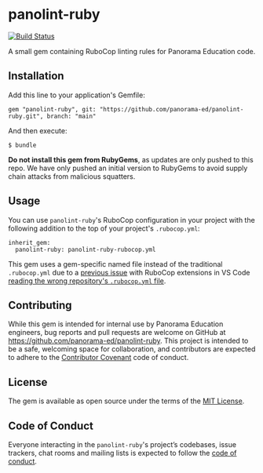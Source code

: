 # panolint-ruby

[![Build Status](https://github.com/panorama-ed/panolint-ruby/workflows/Main/badge.svg)](https://github.com/panorama-ed/panolint-ruby/actions)

A small gem containing RuboCop linting rules for Panorama Education code.

## Installation

Add this line to your application's Gemfile:

```
gem "panolint-ruby", git: "https://github.com/panorama-ed/panolint-ruby.git", branch: "main"
```

And then execute:

    $ bundle

**Do not install this gem from RubyGems**, as updates are only pushed to this repo. We have only pushed an initial version to RubyGems to avoid supply chain attacks from malicious squatters.

## Usage

You can use `panolint-ruby`'s RuboCop configuration in your project with the following addition to the top of your project's `.rubocop.yml`:

```
inherit_gem:
  panolint-ruby: panolint-ruby-rubocop.yml
```

This gem uses a gem-specific named file instead of the traditional `.rubocop.yml` due to a [previous issue](https://github.com/rubocop/rubocop/issues/4154#issuecomment-316004878) with RuboCop extensions in VS Code [reading the wrong repository's `.rubocop.yml` file](https://github.com/panorama-ed/panolint/pull/95).

## Contributing

While this gem is intended for internal use by Panorama Education engineers, bug reports and pull requests are welcome on GitHub at https://github.com/panorama-ed/panolint-ruby. This project is intended to be a safe, welcoming space for collaboration, and contributors are expected to adhere to the [Contributor Covenant](http://contributor-covenant.org) code of conduct.

## License

The gem is available as open source under the terms of the [MIT License](https://opensource.org/licenses/MIT).

## Code of Conduct

Everyone interacting in the `panolint-ruby`'s project’s codebases, issue trackers, chat rooms and mailing lists is expected to follow the [code of conduct](https://github.com/panorama-ed/panolint-ruby/blob/master/CODE_OF_CONDUCT.md).

